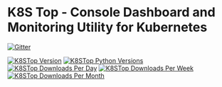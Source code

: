 # K8S Top - Console Dashboard and Monitoring Utility for Kubernetes

[![Gitter](https://img.shields.io/gitter/room/karellen/lobby?logo=gitter)](https://gitter.im/karellen/lobby)

[![K8STop Version](https://img.shields.io/pypi/v/k8s-top?logo=pypi)](https://pypi.org/project/k8s-top/)
[![K8STop Python Versions](https://img.shields.io/pypi/pyversions/k8s-top?logo=pypi)](https://pypi.org/project/k8s-top/)
[![K8STop Downloads Per Day](https://img.shields.io/pypi/dd/k8s-top?logo=pypi)](https://pypi.org/project/k8s-top/)
[![K8STop Downloads Per Week](https://img.shields.io/pypi/dw/k8s-top?logo=pypi)](https://pypi.org/project/k8s-top/)
[![K8STop Downloads Per Month](https://img.shields.io/pypi/dm/k8s-top?logo=pypi)](https://pypi.org/project/k8s-top/)


